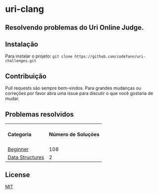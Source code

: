 # uri-clang
## Resolvendo problemas do Uri Online Judge.

## Instalação
 Para instalar o projeto:
    ```
        git clone https://github.com/codeYann/uri-challenges.git
    ```
## Contribuição
 Pull requests são sempre bem-vindos. Para grandes mudanças ou correções por favor abra uma issue para discutir o que você gostaria de mudar. 

## Problemas resolvidos
<table>
    <tr>
        <td><h4>Categoria</h4></td>
        <td><h4>Número de Soluçóes</h4></td>
    </tr>
    <tr>
        <td><a href="https://github.com/codeYann/uri-clang/tree/master/src/beginner" target="_blank">Beginner</a></td>
        <td>108</td>
    </tr>
    <tr>
        <td><a href="https://github.com/codeYann/uri-clang/tree/master/src/data-structures">Data Structures</a></td>
        <td>2</td>
    </tr>
</table>

## License
 [MIT](https://choosealicense.com/licenses/mit/)
